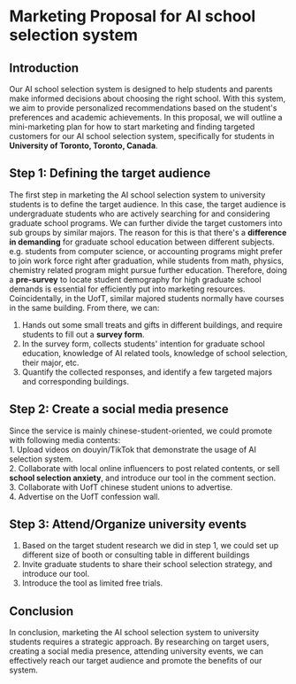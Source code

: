 
# Marketing Proposal for AI school selection system

## Introduction

Our AI school selection system is designed to help students and parents make informed decisions about choosing the right school. With this system, we aim to provide personalized recommendations based on the student's preferences and academic achievements. In this proposal, we will outline a mini-marketing plan for how to start marketing and finding targeted customers for our AI school selection system, specifically for students in **University of Toronto, Toronto, Canada**.

## Step 1: Defining the target audience

The first step in marketing the AI school selection system to university students is to define the target audience. In this case, the target audience is undergraduate students who are actively searching for and considering graduate school programs. We can further divide the target customers into sub groups by similar majors. The reason for this is that there's a **difference in demanding** for graduate school education between different subjects. e.g. students from computer science, or accounting programs might prefer to join work force right after graduation, while students from math, physics, chemistry related program might pursue further education. Therefore, doing a **pre-survey** to locate student demography for high graduate school demands is essential for efficiently put into marketing resources. Coincidentally, in the UofT, similar majored students normally have courses in the same building. From there, we can: <br />
   1. Hands out some small treats and gifts in different buildings, and require students to fill out a **survey form**. <br />
   2. In the survey form, collects students' intention for graduate school education, knowledge of AI related tools, knowledge of school selection, their major, etc.<br />
   3. Quantify the collected responses, and identify a few targeted majors and corresponding buildings. <br />

## Step 2: Create a social media presence

Since the service is mainly chinese-student-oriented, we could promote with following media contents:<br />
    1. Upload videos on douyin/TikTok that demonstrate the usage of AI selection system.<br />
    2. Collaborate with local online influencers to post related contents, or sell **school selection anxiety**, and introduce our tool in the comment section.<br />
    3. Collaborate with UofT chinese student unions to advertise.<br />
    4. Advertise on the UofT confession wall. <br />

## Step 3: Attend/Organize university events

   1. Based on the target student research we did in step 1, we could set up different size of booth or consulting table in different buildings <br />
   2. Invite graduate students to share their school selection strategy, and introduce our tool. <br />
   3. Introduce the tool as limited free trials. <br />

## Conclusion

In conclusion, marketing the AI school selection system to university students requires a strategic approach. By researching on target users, creating a social media presence, attending university events, we can effectively reach our target audience and promote the benefits of our system.
